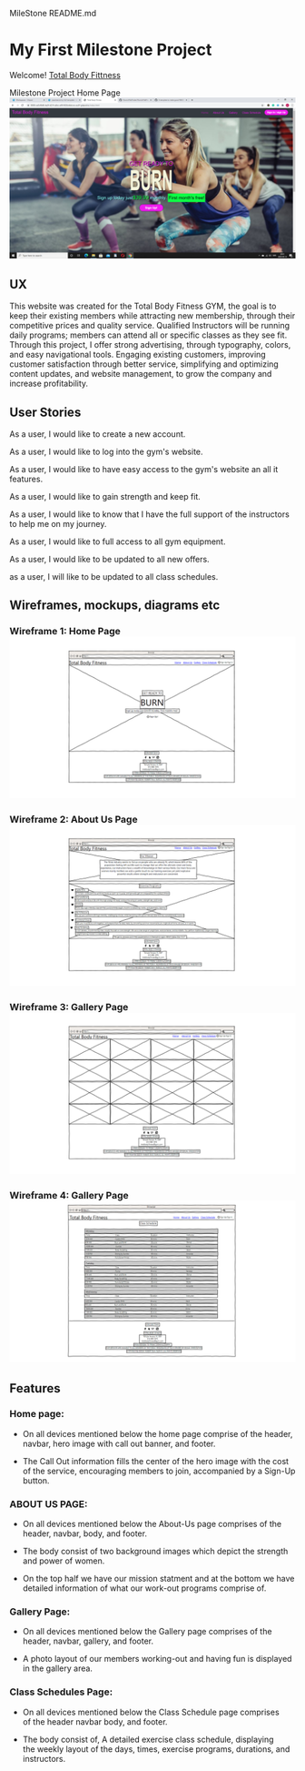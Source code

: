 MileStone README.md


# My First Milestone Project

Welcome! [Total Body Fittness](http://totaldodyfittness.net)

Milestone Project Home Page<img src="/images/milestone.png">
## UX
This website was created for the Total Body Fitness GYM, the goal is to keep their existing members while attracting new membership, through their competitive prices and quality service. Qualified Instructors will be running daily programs; members can attend all or specific classes as they see fit. Through this project, I offer strong advertising, through typography, colors, and easy navigational tools. Engaging existing customers, improving customer satisfaction through better service, simplifying and optimizing content updates, and website management, to grow the company and increase profitability.

## User Stories
As a user, I would like to create a new account.

As a user, I would like to log into the gym's website.

As a user, I would like to have easy access to the gym's website an all it features.

As a user, I would like to gain strength and keep fit.

As a user, I would like to know that I have the full support of the instructors to help me on my journey.

As a user, I would like to full access to all gym equipment.

As a user, I would like to be updated to all new offers.

as a user, I will like to be updated to all class schedules.

## Wireframes, mockups, diagrams etc

### Wireframe 1: Home Page<img src="/images/home.png"> 
### Wireframe 2: About Us Page<img src="/images/about-us.png"> 
### Wireframe 3: Gallery Page<img src="/images/gallery.png"> 
### Wireframe 4: Gallery Page<img src="/images/class-schedule.png"> 
## Features
### Home page:
- On all devices mentioned below the home page comprise of the header, navbar, hero image with call out banner, and footer.

- The Call Out information fills the center of the hero image with the cost of the service, encouraging members to join, accompanied by a Sign-Up button.
### ABOUT US PAGE:
-  On all devices mentioned below the About-Us page comprises of the header, navbar, body, and footer.

- The body consist of two background images which depict the strength and power of women.
- On the top half we have our mission statment and at the bottom we have detailed information of what our work-out programs comprise of.
  
### Gallery Page:
-  On all devices mentioned below the Gallery page comprises of the header, navbar, gallery, and footer.

- A photo layout of our members working-out and having fun is displayed in the gallery area. 
### Class Schedules Page:
-  On all devices mentioned below the Class Schedule page comprises of the header navbar body, and footer.

- The body consist of, A detailed exercise class schedule, displaying the weekly layout of the days, times, exercise programs, durations, and instructors.